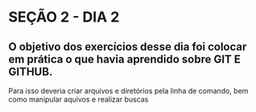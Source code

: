 # SEÇÃO 2 - DIA 2

## O objetivo dos exercícios desse dia foi colocar em prática o que havia aprendido sobre GIT E GITHUB.

Para isso deveria criar arquivos e diretórios pela linha de comando, bem como manipular aquivos e realizar buscas
